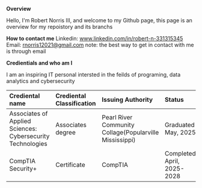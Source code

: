 **Overview**

Hello, I'm Robert Norris III, and welcome to my Github page, this page is an overview for my repoistory and its branchs

**How to contact me**
Linkedin: www.linkedin.com/in/robert-n-331315345
Email: rnorris12021@gmail.com
note: the best way to get in contact with me is through email 

**Credientials and who am I**

I am an inspiring IT personal intersted in the feilds of programing, data analytics and cybersecurity

| Crediental name | Crediental Classification | Issuing Authority | Status | 
| :--- | :--- |:--- | :--- |
| Associates of Applied Sciences: Cybersecurity Technologies | Associates degree | Pearl River Community Collage(Popularville Mississippi) | Graduated May, 2025 |
| CompTIA Security+ | Certificate | CompTIA | Completed April, 2025-2028 |
